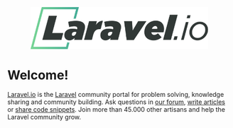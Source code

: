 <p align="center">
    <img src="https://github.com/laravelio/art/blob/main/laravelio-logo-lg.svg" width="400" />
</p>

# Welcome!

[Laravel.io](https://laravel.io/) is the [Laravel](https://laravel.com) community portal for problem solving, knowledge sharing and community building. Ask questions in [our forum](https://laravel.io/forum), [write articles](https://laravel.io/articles) or [share code snippets](https://paste.laravel.io). Join more than 45.000 other artisans and help the Laravel community grow.

